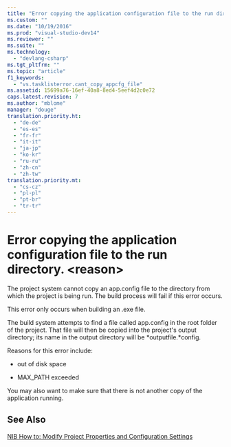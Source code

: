 ```yaml
---
title: "Error copying the application configuration file to the run directory. &lt;reason&gt;"
ms.custom: ""
ms.date: "10/19/2016"
ms.prod: "visual-studio-dev14"
ms.reviewer: ""
ms.suite: ""
ms.technology: 
  - "devlang-csharp"
ms.tgt_pltfrm: ""
ms.topic: "article"
f1_keywords: 
  - "vs.tasklisterror.cant_copy_appcfg_file"
ms.assetid: 15699a76-16ef-40a8-8ed4-5eef4d2c0e72
caps.latest.revision: 7
ms.author: "mblome"
manager: "douge"
translation.priority.ht: 
  - "de-de"
  - "es-es"
  - "fr-fr"
  - "it-it"
  - "ja-jp"
  - "ko-kr"
  - "ru-ru"
  - "zh-cn"
  - "zh-tw"
translation.priority.mt: 
  - "cs-cz"
  - "pl-pl"
  - "pt-br"
  - "tr-tr"
---
```

# Error copying the application configuration file to the run directory. &lt;reason&gt;
The project system cannot copy an app.config file to the directory from which the project is being run. The build process will fail if this error occurs.  
  
 This error only occurs when building an .exe file.  
  
 The build system attempts to find a file called app.config in the root folder of the project. That file will then be copied into the project's output directory; its name in the output directory will be *outputfile.*config.  
  
 Reasons for this error include:  
  
-   out of disk space  
  
-   MAX_PATH exceeded  
  
 You may also want to make sure that there is not another copy of the application running.  
  
## See Also  
 [NIB How to: Modify Project Properties and Configuration Settings](http://msdn.microsoft.com/en-us/e7184bc5-2f2b-4b4f-aa9a-3ecfcbc48b67)